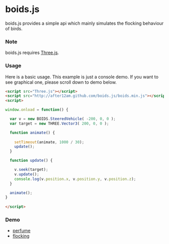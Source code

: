 # boids.js

boids.js provides a simple api which mainly simulates the flocking behaviour of birds.

### Note ###

boids.js requires [Three.js](https://github.com/mrdoob/three.js/). 

  
### Usage ###

Here is a basic usage. This example is just a console demo. If you want to see graphical one, please scroll down to demo below.

```html
<script src="Three.js"></script>
<script src="http://after12am.github.com/boids.js/boids.min.js"></script>
<script>

window.onload = function() {

  var v = new BOIDS.SteeredVehicle( -200, 0, 0 );
  var target = new THREE.Vector3( 200, 0, 0 );

  function animate() {
    
    setTimeout(animate, 1000 / 30);
    update();
  }

  function update() {

    v.seek(target);
    v.update();
    console.log(v.position.x, v.position.y, v.position.z);
  }

  animate();
}
  
</script>
```

### Demo ###

<ul>
	<li><a href="http://after12am.github.com/boids.js/example/perfume-dev.html">perfume</a></li>
	<li><a href="http://after12am.github.com/boids.js/example/birds.html">flocking</a></li>
</ul>

